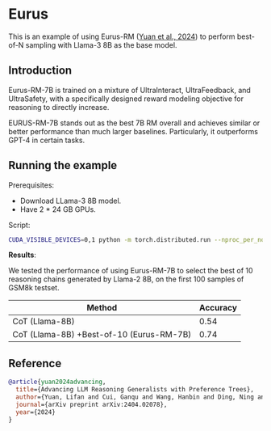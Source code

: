 # Eurus

This is an example of using Eurus-RM ([Yuan et al., 2024](https://arxiv.org/html/2404.02078v1)) to perform best-of-N sampling with Llama-3 8B as the base model.


## Introduction

Eurus-RM-7B is trained on a mixture of UltraInteract, UltraFeedback, and UltraSafety, with a specifically designed reward modeling objective for reasoning to directly increase.

EURUS-RM-7B stands out as the best 7B RM overall and achieves similar or better performance than much larger baselines. Particularly, it outperforms GPT-4 in certain tasks.

## Running the example

Prerequisites:
- Download LLama-3 8B model.
- Have 2 * 24 GB GPUs.

Script:
```bash
CUDA_VISIBLE_DEVICES=0,1 python -m torch.distributed.run --nproc_per_node 1 examples/Eurus/inference.py --model_dir $LLAMA3_CKPTS --best_of_n 10
```

**Results**:

We tested the performance of using Eurus-RM-7B to select the best of 10 reasoning chains generated by Llama-2 8B, on the first 100 samples of GSM8k testset.

|Method|Accuracy|
|-|-|
|CoT (Llama-8B)|0.54|
|CoT (Llama-8B) +Best-of-10 (Eurus-RM-7B) | 0.74|
 

## Reference
```bibtex
@article{yuan2024advancing,
  title={Advancing LLM Reasoning Generalists with Preference Trees},
  author={Yuan, Lifan and Cui, Ganqu and Wang, Hanbin and Ding, Ning and Wang, Xingyao and Deng, Jia and Shan, Boji and Chen, Huimin and Xie, Ruobing and Lin, Yankai and others},
  journal={arXiv preprint arXiv:2404.02078},
  year={2024}
}
```